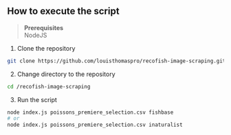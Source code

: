 ## How to execute the script

> **Prerequisites** <br>
> NodeJS


1. Clone the repository
```bash
git clone https://github.com/louisthomaspro/recofish-image-scraping.git
```
2. Change directory to the repository
```bash
cd /recofish-image-scraping
```
3. Run the script
```bash
node index.js poissons_premiere_selection.csv fishbase
# or
node index.js poissons_premiere_selection.csv inaturalist
```